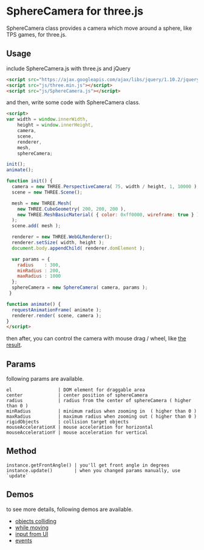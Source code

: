 SphereCamera for three.js
===========

SphereCamera class provides a camera which move around a sphere, like TPS games, for three.js.

## Usage

include SphereCamera.js with three.js and jQuery

```html
<script src="https://ajax.googleapis.com/ajax/libs/jquery/1.10.2/jquery.min.js"></script>
<script src="js/three.min.js"></script>
<script src="js/SphereCamera.js"></script>
```

and then, write some code with SphereCamera class.

```html
<script>
var width = window.innerWidth,
    height = window.innerHeight,
    camera,
    scene,
    renderer,
    mesh,
    sphereCamera;

init();
animate();

function init() {
  camera = new THREE.PerspectiveCamera( 75, width / height, 1, 10000 );
  scene = new THREE.Scene();

  mesh = new THREE.Mesh(
    new THREE.CubeGeometry( 200, 200, 200 ),
    new THREE.MeshBasicMaterial( { color: 0xff0000, wireframe: true } )
  );
  scene.add( mesh );

  renderer = new THREE.WebGLRenderer();
  renderer.setSize( width, height );
  document.body.appendChild( renderer.domElement );

  var params = {
    radius    : 300,
    minRadius : 200,
    maxRadius : 1000
  };
  sphereCamera = new SphereCamera( camera, params );
 }

function animate() {
  requestAnimationFrame( animate );
  renderer.render( scene, camera );
}
</script>
```

then after, you can control the camera with mouse drag / wheel, like [the result](http://yomotsu.github.io/SphereCamera/example/demo1.html).

## Params

following params are available.

```
el                 | DOM element for draggable area
center             | center position of sphereCamera
radius             | radius from the center of sphereCamera ( higher than 0 )
minRadius          | minimum radius when zooming in  ( higher than 0 )
maxRadius          | maximum radius when zooming out ( higher than 0 )
rigidObjects       | collision target objects
mouseAccelerationX | mouse acceleration for horizontal
mouseAccelerationY | mouse acceleration for vertical
```

## Method

```
instance.getFrontAngle() | you'll get front angle in degrees
instance.update()        | when you changed params manually, use `update`
```

## Demos

to see more details, following demos are available.

- [objects colliding](http://yomotsu.github.io/SphereCamera/example/demo2.html)
- [while moving](http://yomotsu.github.io/SphereCamera/example/demo3.html)
- [input from UI](http://yomotsu.github.io/SphereCamera/example/demo4.html)
- [events](http://yomotsu.github.io/SphereCamera/example/demo5.html)